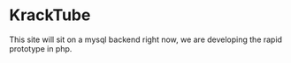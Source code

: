 KrackTube
==========
This site will sit on a mysql backend
right now, we are developing the rapid prototype in php.
